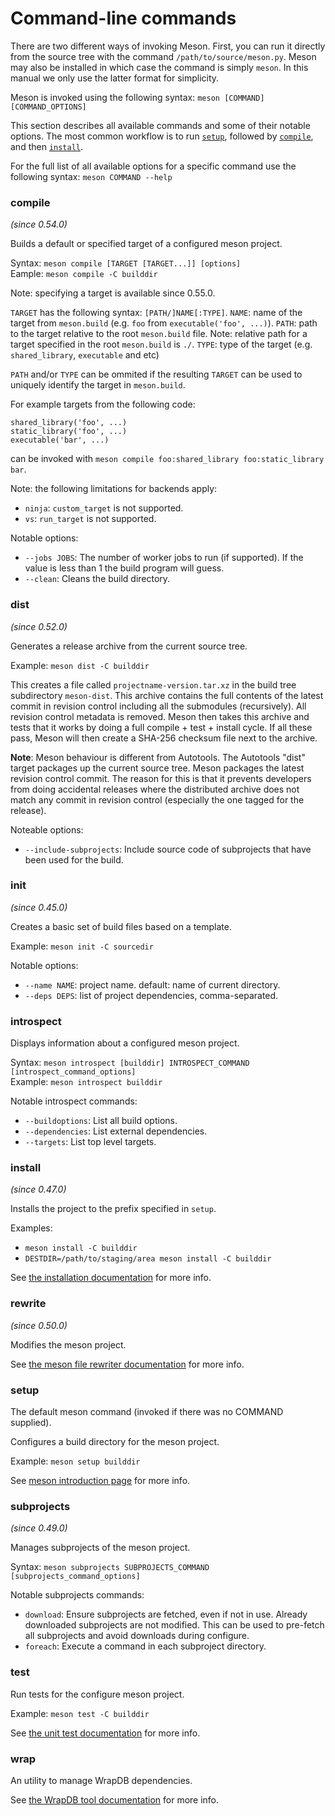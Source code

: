 # Command-line commands

There are two different ways of invoking Meson. First, you can run it directly
from the source tree with the command `/path/to/source/meson.py`. Meson may
also be installed in which case the command is simply `meson`. In this manual
we only use the latter format for simplicity.

Meson is invoked using the following syntax:
`meson [COMMAND] [COMMAND_OPTIONS]`

This section describes all available commands and some of their notable options.
The most common workflow is to run [`setup`](#setup), followed by [`compile`](#compile), and then [`install`](#install).

For the full list of all available options for a specific command use the following syntax:
`meson COMMAND --help`

### compile

*(since 0.54.0)*

Builds a default or specified target of a configured meson project.

Syntax: `meson compile [TARGET [TARGET...]] [options]`  
Eample: `meson compile -C builddir`

Note: specifying a target is available since 0.55.0.

`TARGET` has the following syntax: `[PATH/]NAME[:TYPE]`.
`NAME`: name of the target from `meson.build` (e.g. `foo` from `executable('foo', ...)`).
`PATH`: path to the target relative to the root `meson.build` file. Note: relative path for a target specified in the root `meson.build` is `./`.
`TYPE`: type of the target (e.g. `shared_library`, `executable` and etc)

`PATH` and/or `TYPE` can be ommited if the resulting `TARGET` can be used to uniquely identify the target in `meson.build`.

For example targets from the following code:
```meson
shared_library('foo', ...)
static_library('foo', ...)
executable('bar', ...)
```
can be invoked with `meson compile foo:shared_library foo:static_library bar`.

Note: the following limitations for backends apply:
- `ninja`: `custom_target` is not supported.
- `vs`: `run_target` is not supported.

Notable options:
- `--jobs JOBS`: The number of worker jobs to run (if supported). If the value is less
                 than 1 the build program will guess.
- `--clean`: Cleans the build directory.

### dist

*(since 0.52.0)*

Generates a release archive from the current source tree.

Example: `meson dist -C builddir`

This creates a file called `projectname-version.tar.xz` in the build
tree subdirectory `meson-dist`. This archive contains the full
contents of the latest commit in revision control including all the
submodules (recursively). All revision control metadata is removed.
Meson then takes
this archive and tests that it works by doing a full compile + test +
install cycle. If all these pass, Meson will then create a SHA-256
checksum file next to the archive.

**Note**: Meson behaviour is different from Autotools. The Autotools
"dist" target packages up the current source tree. Meson packages
the latest revision control commit. The reason for this is that it
prevents developers from doing accidental releases where the
distributed archive does not match any commit in revision control
(especially the one tagged for the release).

Noteable options:
- `--include-subprojects`: Include source code of subprojects that have been used for the build.

### init

*(since 0.45.0)*

Creates a basic set of build files based on a template.

Example: `meson init -C sourcedir`

Notable options:
- `--name NAME`: project name. default: name of current directory.
- `--deps DEPS`: list of project dependencies, comma-separated.

### introspect

Displays information about a configured meson project.

Syntax: `meson introspect [builddir] INTROSPECT_COMMAND [introspect_command_options]`  
Example: `meson introspect builddir`

Notable introspect commands:
- `--buildoptions`: List all build options.
- `--dependencies`: List external dependencies.
- `--targets`: List top level targets.

### install

*(since 0.47.0)*

Installs the project to the prefix specified in `setup`.

Examples: 
- `meson install -C builddir`
- `DESTDIR=/path/to/staging/area meson install -C builddir`

See [the installation documentation](Installing.md) for more info.

### rewrite

*(since 0.50.0)*

Modifies the meson project.

See [the meson file rewriter documentation](Rewriter.md) for more info.

### setup

The default meson command (invoked if there was no COMMAND supplied).

Configures a build directory for the meson project.

Example: `meson setup builddir`

See [meson introduction page](Running-Meson.md#configuring-the-build-directory) for more info.

### subprojects

*(since 0.49.0)*

Manages subprojects of the meson project.

Syntax: `meson subprojects SUBPROJECTS_COMMAND [subprojects_command_options]`

Notable subprojects commands:
- `download`: Ensure subprojects are fetched, even if not in use. Already downloaded subprojects
              are not modified. This can be used to pre-fetch all subprojects and avoid
              downloads during configure.
- `foreach`: Execute a command in each subproject directory.

### test

Run tests for the configure meson project.

Example: `meson test -C builddir`

See [the unit test documentation](Unit-tests.md) for more info.

### wrap

An utility to manage WrapDB dependencies.

See [the WrapDB tool documentation](Using-wraptool.md) for more info.
